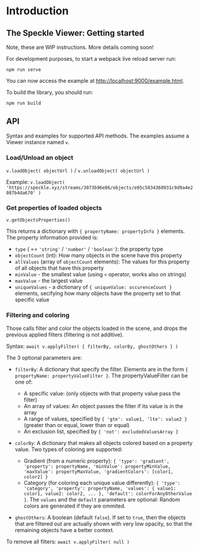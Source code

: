 # Introduction

## The Speckle Viewer: Getting started

Note, these are WIP instructions. More details coming soon!

For development purposes, to start a webpack live reload server run:

```console
npm run serve
```

You can now access the example at [http://localhost:9000/example.html](http://localhost:9000/example.html).

To build the library, you should run:

```console
npm run build
```

## API

Syntax and examples for supported API methods. The examples assume a Viewer instance named `v`.

### Load/Unload an object
`v.loadObject( objectUrl )` / `v.unloadObject( objectUrl )`

Example: `v.loadObject( 'https://speckle.xyz/streams/3073b96e86/objects/e05c5834368931c9d9a4e2087b4da670' )`

### Get properties of loaded objects
`v.getObjectsProperties()`

This returns a dictionary with `{ propertyName: propertyInfo }` elements. The property information provided is:
 - `type` ( == `'string'` / `'number'` / `'boolean'`): the property type
 - `objectCount` (int): How many objects in the scene have this property
 - `allValues` (array of `objectCount` elements): The values for this property of all objects that have this property
 - `minValue` - the smallest value (using `<` operator, works also on strings)
 - `maxValue` - the largest value
 - `uniqueValues` - a dictionary of `{ uniqueValue: occurenceCount }` elements, secifying how many objects have the property set to that specific value

### Filtering and coloring
Those calls filter and color the objects loaded in the scene, and drops the previous applied filters (filtering is not additive).

Syntax: `await v.applyFilter( { filterBy, colorBy, ghostOthers } )`

The 3 optional parameters are:
 - `filterBy`: A dictionary that specify the filter. Elements are in the form `{ propertyName: propertyValueFilter }`. The propertyValueFilter can be one of:
   - A specific value: (only objects with that property value pass the filter)
   - An array of values: An object passes the filter if its value is in the array
   - A range of values, specified by `{ 'gte': value1, 'lte': value2 }` (greater than or equal, lower than or equal)
   - An exclusion list, specified by `{ 'not': excludedValuesArray }`

 - `colorBy`: A dictionary that makes all objects colored based on a property value. Two types of coloring are supported:
   - Gradient (from a numeric property): `{ 'type': 'gradient', 'property': propertyName, 'minValue': propertyMinValue, 'maxValue': propertyMaxValue, 'gradientColors': [color1, color2] }`
   - Category (for coloring each unique value differently): `{ 'type': 'category', 'property': propertyName, 'values': { value1: color1, value2: color2, ... }, 'default': colorForAnyOtherValue }`. The `values` and the `default` parameters are optional: Random colors are generated if they are ommited.

 - `ghostOthers`: A boolean (default `false`). If set to `true`, then the objects that are filtered out are actually shown with very low opacity, so that the remaining objects have a better context.


To remove all filters: `await v.applyFilter( null )`


